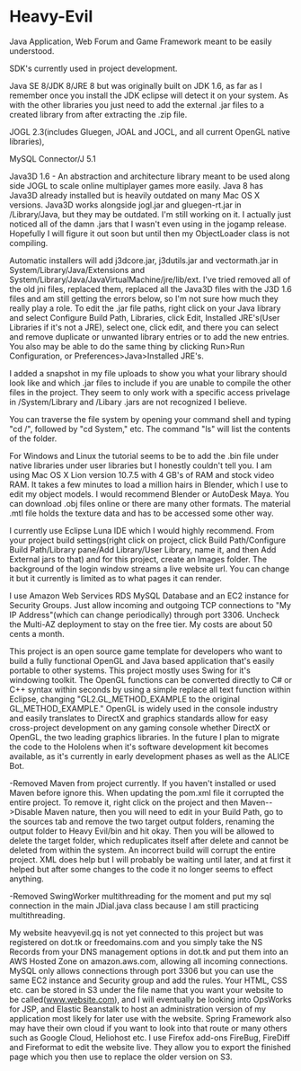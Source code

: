# Heavy-Evil
Java Application, Web Forum and Game Framework meant to be easily understood.

SDK's currently used in project development. 

Java SE 8/JDK 8/JRE 8 but was originally built on JDK 1.6, as far as I remember once you install the JDK eclipse will detect it on your system. As with the other libraries you just need to add the external .jar files to a created library from after extracting the .zip file. 

JOGL 2.3(includes Gluegen, JOAL and JOCL, and all current OpenGL native libraries),

MySQL Connector/J 5.1

Java3D 1.6 - An abstraction and architecture library meant to be used along side JOGL to scale online multiplayer games more easily. Java 8 has Java3D already installed but is heavily outdated on many Mac OS X versions. Java3D works alongside jogl.jar and gluegen-rt.jar in /Library/Java, but they may be outdated. I'm still working on it. I actually just noticed all of the damn .jars that I wasn't even using in the jogamp release. Hopefully I will figure it out soon but until then my ObjectLoader class is not compiling.  

Automatic installers will add j3dcore.jar, j3dutils.jar and vectormath.jar in System/Library/Java/Extensions and System/Library/Java/JavaVirtualMachine/jre/lib/ext. I've tried removed all of the old jni files, replaced them, replaced all the Java3D files with the J3D 1.6 files and am still getting the errors below, so I'm not sure how much they really play a role. To edit the .jar file paths, right click on your Java library and select Configure Build Path, Libraries, click Edit, Installed JRE's(User Libraries if it's not a JRE), select one, click edit, and there you can select and remove duplicate or unwanted library entries or to add the new entries. You also may be able to do the same thing by clicking Run>Run Configuration, or Preferences>Java>Installed JRE's.

I added a snapshot in my file uploads to show you what your library should look like and which .jar files to include if you are unable to compile the other files in the project. They seem to only work with a specific access privelage in /System/Library and /Libary .jars are not recognized I believe.

You can traverse the file system by opening your command shell and typing "cd /", followed by "cd System," etc. The command "ls" will list the contents of the folder. 

For Windows and Linux the tutorial seems to be to add the .bin file under native libraries under user libraries but I honestly couldn't tell you. I am using Mac OS X Lion version 10.7.5 with 4 GB's of RAM and stock video RAM. It takes a few minutes to load a million hairs in Blender, which I use to edit my object models. I would recommend Blender or AutoDesk Maya. You can download .obj files online or there are many other formats. The material .mtl file holds the texture data and has to be accessed some other way. 

I currently use Eclipse Luna IDE which I would highly recommend. From your project build settings(right click on project, click Build Path/Configure Build Path/Library pane/Add Library/User Library, name it, and then Add External jars to that) and for this project, create an Images folder. The background of the login window streams a live website url. You can change it but it currently is limited as to what pages it can render.   

I use Amazon Web Services RDS MySQL Database and an EC2 instance for Security Groups. Just allow incoming and outgoing TCP connections to "My IP Address"(which can change periodically) through port 3306. Uncheck the Multi-AZ deployment to stay on the free tier. My costs are about 50 cents a month.  

This project is an open source game template for developers who want to build a fully functional OpenGL and Java based application that's easily portable to other systems. This project mostly uses Swing for it's windowing toolkit. The OpenGL functions can be converted directly to C# or C++ syntax within seconds by using a simple replace all text function within Eclipse, changing "GL2.GL_METHOD_EXAMPLE to the original GL_METHOD_EXAMPLE." OpenGL is widely used in the console industry and easily translates to DirectX and graphics standards allow for easy cross-project development on any gaming console whether DirectX or OpenGL, the two leading graphics libraries. In the future I plan to migrate the code to the Hololens when it's software development kit becomes available, as it's currently in early development phases as well as the ALICE Bot. 

  -Removed Maven from project currently. If you haven't installed or used Maven before ignore this. When updating the pom.xml file it corrupted the entire project. To remove it, right click on the project and then Maven-->Disable Maven nature, then you will need to edit in your Build Path, go to the sources tab and remove the two target output folders, renaming the output folder to Heavy Evil/bin and hit okay. Then you will be allowed to delete the target folder, which reduplicates itself after delete and cannot be deleted from within the system. An incorrect build will corrupt the entire project. XML does help but I will probably be waiting until later, and at first it helped but after some changes to the code it no longer seems to effect anything. 
  
  -Removed SwingWorker multithreading for the moment and put my sql connection in the main JDial.java class because I am still practicing multithreading.
  
  My website heavyevil.gq is not yet connected to this project but was registered on dot.tk or freedomains.com and you simply take the NS Records from your DNS management options in dot.tk and put them into an AWS Hosted Zone on amazon.aws.com, allowing all incoming connections. MySQL only allows connections through port 3306 but you can use the same EC2 instance and Security group and add the rules. Your HTML, CSS etc. can be stored in S3 under the file name that you want your website to be called(www.website.com), and I will eventually be looking into OpsWorks for JSP, and Elastic Beanstalk to host an administration version of my application most likely for later use with the website. Spring Framework also may have their own cloud if you want to look into that route or many others such as Google Cloud, Heliohost etc. I use Firefox add-ons FireBug, FireDiff and Fireformat to edit the website live. They allow you to export the finished page which you then use to replace the older version on S3.

